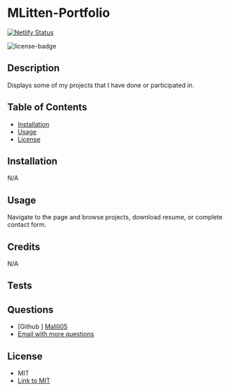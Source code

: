 # MLitten-Portfolio
[![Netlify Status](https://api.netlify.com/api/v1/badges/7cab08f9-417a-4825-97e4-8571f7a1c7c3/deploy-status)](https://app.netlify.com/sites/mlitten-portfolio/deploys)

![license-badge](https://img.shields.io/badge/license-MIT-blue.svg)

## Description
Displays some of my projects that I have done or participated in.

## Table of Contents
- [Installation](#installation)
- [Usage](#usage)
- [License](#License)

## Installation
N/A

## Usage
Navigate to the page and browse projects, download resume, or complete contact form. 

## Credits
N/A

## Tests

## Questions
- [Github ] [Malili05](https://github.com/Malili05)
- [Email with more questions ](mailto:malisalitten@gmail.com)


## License
- MIT
- [Link to MIT](https://www.google.com/search?q=MIT+license) 

  

  

